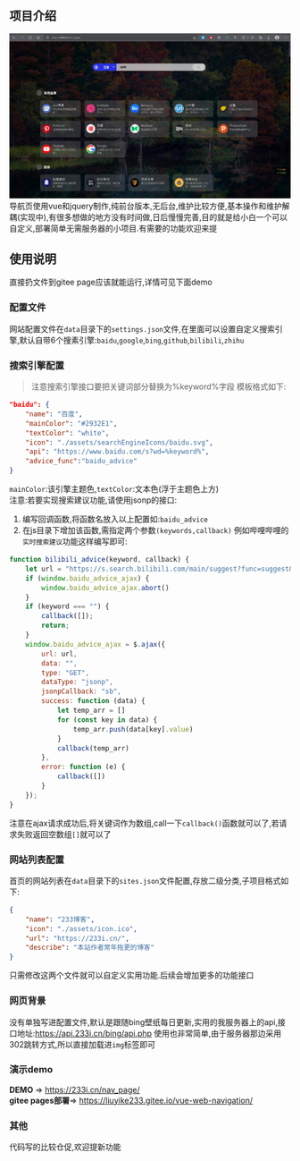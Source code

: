 ## 项目介绍
![avatar](screenshot.jpg)
导航页使用vue和jquery制作,纯前台版本,无后台,维护比较方便,基本操作和维护解耦(实现中),有很多想做的地方没有时间做,日后慢慢完善,目的就是给小白一个可以自定义,部署简单无需服务器的小项目.有需要的功能欢迎来提
## 使用说明
直接扔文件到gitee page应该就能运行,详情可见下面demo  
### 配置文件
网站配置文件在`data`目录下的`settings.json`文件,在里面可以设置自定义搜索引擎,默认自带6个搜素引擎:`baidu`,`google`,`bing`,`github`,`bilibili`,`zhihu`
### 搜索引擎配置
> 注意搜索引擎接口要把关键词部分替换为%keyword%字段
模板格式如下:
```json
"baidu": {
    "name": "百度",
    "mainColor": "#2932E1",
    "textColor": "white",
    "icon": "./assets/searchEngineIcons/baidu.svg",
    "api": "https://www.baidu.com/s?wd=%keyword%",
    "advice_func":"baidu_advice"
}
```
`mainColor`:该引擎主题色,`textColor`:文本色(浮于主题色上方)  
注意:若要实现搜索建议功能,请使用jsonp的接口:
1. 编写回调函数,将函数名放入以上配置如:`baidu_advice`
2. 在js目录下增加该函数,需指定两个参数`(keywords,callback)`
例如哔哩哔哩的`实时搜索建议`功能这样编写即可:
```js
function bilibili_advice(keyword, callback) {
    let url = "https://s.search.bilibili.com/main/suggest?func=suggest&suggest_type=accurate&tag_num=10&jsonp=jsonp&callback=sb&term=" + keyword;
    if (window.baidu_advice_ajax) {
        window.baidu_advice_ajax.abort()
    }
    if (keyword === "") {
        callback([]);
        return;
    }
    window.baidu_advice_ajax = $.ajax({
        url: url,
        data: "",
        type: "GET",
        dataType: "jsonp",
        jsonpCallback: "sb",
        success: function (data) {
            let temp_arr = []
            for (const key in data) {
                temp_arr.push(data[key].value)
            }
            callback(temp_arr)
        },
        error: function (e) {
            callback([])
        }
    });
}
```

注意在ajax请求成功后,将关键词作为数组,call一下`callback()`函数就可以了,若请求失败返回空数组`[]`就可以了
### 网站列表配置

首页的网站列表在`data`目录下的`sites.json`文件配置,存放二级分类,子项目格式如下:
```json
{
    "name": "233博客",
    "icon": "./assets/icon.ico",
    "url": "https://233i.cn/",
    "describe": "本站作者常年拖更的博客"
}
```
只需修改这两个文件就可以自定义实用功能.后续会增加更多的功能接口  
### 网页背景
没有单独写进配置文件,默认是跟随bing壁纸每日更新,实用的我服务器上的api,接口地址:https://api.233i.cn/bing/api.php
使用也非常简单,由于服务器那边采用302跳转方式,所以直接加载进`img`标签即可

### 演示demo
**DEMO** => https://233i.cn/nav_page/  
**gitee pages部署**=> https://liuyike233.gitee.io/vue-web-navigation/

### 其他
代码写的比较仓促,欢迎提新功能